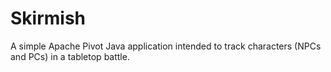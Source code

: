 # Skirmish
A simple Apache Pivot Java application intended to track characters (NPCs and PCs) in a tabletop battle.
